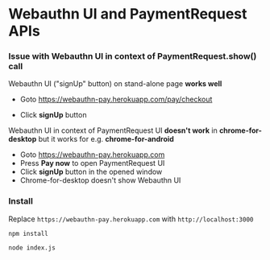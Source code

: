 # Webauthn UI and PaymentRequest APIs

### Issue with Webauthn UI in context of PaymentRequest.show() call

Webauthn UI ("signUp" button) on stand-alone page **works well**
* Goto https://webauthn-pay.herokuapp.com/pay/checkout

* Click **signUp** button

Webauthn UI in context of PaymentRequest UI **doesn't work** in **chrome-for-desktop** but it works for e.g. **chrome-for-android**

* Goto https://webauthn-pay.herokuapp.com
* Press **Pay now** to open PaymentRequest UI
* Click **signUp** button in the opened window
* Chrome-for-desktop doesn't show Webauthn UI

### Install
Replace `https://webauthn-pay.herokuapp.com` with `http://localhost:3000`

`npm install`

`node index.js`
